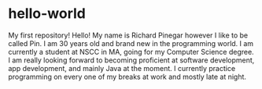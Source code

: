 # hello-world
My first repository!
Hello! My name is Richard Pinegar however I like to be called Pin. 
I am 30 years old and brand new in the programming world.  I am 
currently a student at NSCC in MA, going for my Computer Science 
degree.  I am really looking forward to becoming proficient at 
software development, app development, and mainly Java at the moment.
I currently practice programming on every one of my breaks at work and 
mostly late at night.
